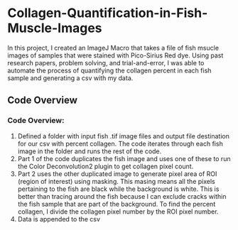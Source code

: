 # Collagen-Quantification-in-Fish-Muscle-Images

In this project, I created an ImageJ Macro that takes a file of fish msucle images of samples that were stained with Pico-Sirius Red dye. Using past research papers, problem solving, and trial-and-error, I was able to automate the process of quantifying the collagen percent in each fish sample and generating a csv with my data.

## Code Overview

### Code Overview:
1.	Defined a folder with input fish .tif image files and output file destination for our csv with percent collagen. The code iterates through each fish image in the folder and runs the rest of the code.
2.	Part 1 of the code duplicates the fish image and uses one of these to run the Color Deconvolution2 plugin to get collagen pixel count.
3.	Part 2 uses the other duplicated image to generate pixel area of ROI (region of interest) using masking. This masing means all the pixels pertaining to the fish are black while the background is white. This is better than tracing around the fish because I can exclude cracks within the fish sample that are part of the background. To find the percent collagen, I divide the collagen pixel number by the ROI pixel number. 
4.	Data is appended to the csv

